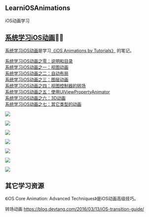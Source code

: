 LearniOSAnimations
------------------
iOS动画学习








## [系统学习iOS动画](iOS_Animations_by_Tutorials/README.md)🤞🏼

[系统学习iOS动画](iOS_Animations_by_Tutorials/README.md)是学习[《iOS Animations by Tutorials》](https://store.raywenderlich.com/products/ios-animations-by-tutorials) 的笔记。



[系统学习iOS动画之零：说明和目录](iOS_Animations_by_Tutorials/README.md)   
[系统学习iOS动画之一：视图动画](iOS_Animations_by_Tutorials/Section_I.md)   
[系统学习iOS动画之二：自动布局](iOS_Animations_by_Tutorials/Section_II.md)  
[系统学习iOS动画之三：图层动画](iOS_Animations_by_Tutorials/Section_III.md)  
[系统学习iOS动画之四：视图控制器的转场](iOS_Animations_by_Tutorials/Section_IV.md)  
[系统学习iOS动画之五：使用UIViewPropertyAnimator](iOS_Animations_by_Tutorials/Section_V.md)   
[系统学习iOS动画之六：3D动画](iOS_Animations_by_Tutorials/Section_VI.md)  
[系统学习iOS动画之七：其它类型的动画](iOS_Animations_by_Tutorials/Section_VII.md)    





![](https://ws1.sinaimg.cn/large/006tNbRwgy1fx69ltw09dg308s0avwtn.gif)


![](https://ws1.sinaimg.cn/large/006tNbRwgy1fxcajmwugeg308m0fndxy.gif)



![](https://ws1.sinaimg.cn/large/006tNbRwgy1fw8qbtmmeag308s0fnafk.gif)

![](https://ws2.sinaimg.cn/large/006tNbRwgy1fxmnjaf154g308m0fn1gb.gif)

![](https://ws2.sinaimg.cn/large/006tNbRwgy1fy6f1w4io8g308o0fpjw8.gif)

![](https://ws4.sinaimg.cn/large/006tNbRwgy1fx7j42np9ig308q08r0w0.gif)

![](https://ws4.sinaimg.cn/large/006tNbRwgy1fy7mgff62bg308o0811bi.gif)





## 其它学习资源

《iOS Core Animation: Advanced Techniques》是iOS动画高级技巧。

转场动画
https://blog.devtang.com/2016/03/13/iOS-transition-guide/




